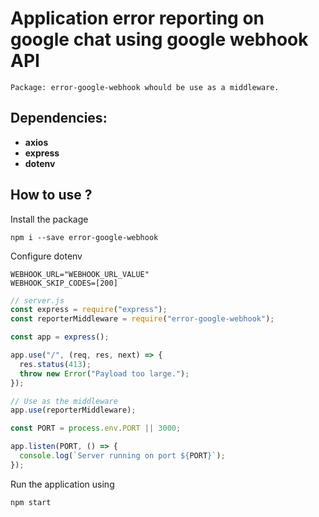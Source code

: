 # Application error reporting on google chat using google webhook API

```
Package: error-google-webhook whould be use as a middleware.
```

## Dependencies:

- **axios**
- **express**
- **dotenv**

## How to use ?

Install the package

    npm i --save error-google-webhook

Configure dotenv

    WEBHOOK_URL="WEBHOOK_URL_VALUE"
    WEBHOOK_SKIP_CODES=[200]

```javascript
// server.js
const express = require("express");
const reporterMiddleware = require("error-google-webhook");

const app = express();

app.use("/", (req, res, next) => {
  res.status(413);
  throw new Error("Payload too large.");
});

// Use as the middleware
app.use(reporterMiddleware);

const PORT = process.env.PORT || 3000;

app.listen(PORT, () => {
  console.log(`Server running on port ${PORT}`);
});
```

Run the application using

    npm start
